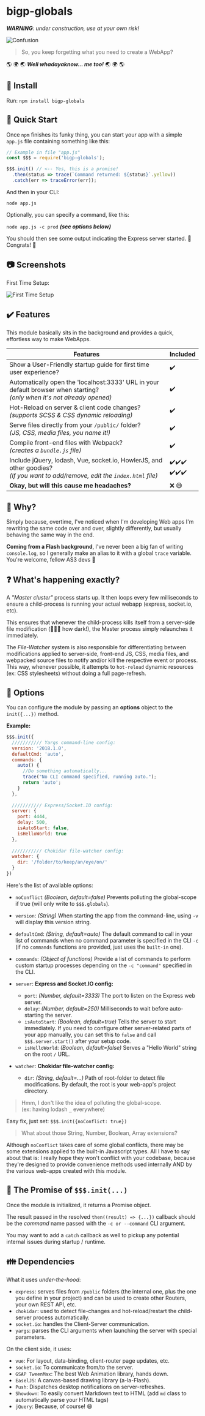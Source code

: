 bigp-globals
============

***WARNING**: under construction, use at your own risk!*

![Confusion](https://github.com/bigp/bigp-globals/blob/master/readme-assets/confusion.png?raw=true "Confusion image")

 > So, you keep forgetting what you need to create a WebApp?

:earth_americas: :earth_africa: :earth_asia: ***Well whadayaknow... me too!*** :earth_asia: :earth_africa: :earth_americas:

:floppy_disk: Install
---------------------

Run: `npm install bigp-globals`

:rabbit2: Quick Start
---------------------

Once `npm` finishes its funky thing, you can start your app with a simple `app.js` file containing something like this:

```javascript
// Example in file "app.js"
const $$$ = require('bigp-globals');

$$$.init() // <-- Yes, this is a promise!
  .then(status => trace(`Command returned: ${status}`.yellow))
  .catch(err => traceError(err));
```

And then in your CLI:

`node app.js`

Optionally, you can specify a command, like this:
 
`node app.js -c prod` ***(see options below)***

You should then see some output indicating the Express server started. :clap: Congrats! :clap:

:camera: Screenshots
--------------------

First Time Setup:

![First Time Setup](https://github.com/bigp/bigp-globals/blob/master/readme-assets/shot-1st-time.png?raw=true "First Time Setup image")

:heavy_check_mark: Features
---------------------------

This module basically sits in the background and provides a quick, effortless way to make WebApps.

| Features | Included |
| --- | --- |
| Show a User-Friendly startup guide for first time user experience? | :heavy_check_mark: |
| Automatically open the 'localhost:3333' URL in your default browser when starting?<br/> *(only when it's not already opened)* | :heavy_check_mark: | 
| Hot-Reload on server & client code changes?<br/> *(supports SCSS & CSS dynamic reloading)* | :heavy_check_mark: |
| Serve files directly from your `/public/` folder?<br/> *(JS, CSS, media files, you name it!)* | :heavy_check_mark: |
| Compile front-end files with Webpack?<br/> *(creates a `bundle.js` file)* | :heavy_check_mark: |
| Include jQuery, lodash, Vue, socket.io, HowlerJS, and other goodies?<br/> *(if you want to add/remove, edit the `index.html` file)*| :heavy_check_mark::heavy_check_mark::heavy_check_mark:<br/>:heavy_check_mark::heavy_check_mark::heavy_check_mark: |
| **Okay, but will this cause me headaches?** | :x: :sweat_smile: | 

:raising_hand: Why?
-------------------

Simply because, overtime, I've noticed when I'm developing Web apps I'm rewriting the same code over and over, slightly differently, but usually behaving the same way in the end.

**Coming from a Flash background**, I've never been a big fan of writing `console.log`, so I generally make an alias to it with a global `trace` variable. You're welcome, fellow AS3 devs :metal:

:question: What's happening exactly?
------------------------------------
 
 A *"Master cluster"* process starts up.
 It then loops every few milliseconds to ensure a child-process is running your actual webapp (express, socket.io, etc).
 
 This ensures that whenever the child-process kills itself from a server-side file modification (:running_man::gun: how dark!), the Master process simply relaunches it immediately.
 
 The *File-Watcher* system is also responsible for differentiating between modifications applied to server-side, front-end JS, CSS, media files, and webpacked source files to notify and/or kill the respective event or process.
 This way, whenever possible, it attempts to `hot-reload` dynamic resources (ex: CSS stylesheets) without doing a full page-refresh.  

:page_with_curl: Options
------------------------

You can configure the module by passing an **options** object to the `init({...})` method.

**Example:**
```javascript
$$$.init({
  /////////// Yargs command-line config:
  version: '2018.1.0',
  defaultCmd: 'auto',
  commands: {
    auto() {
      //Do something automatically...
      trace("No CLI command specified, running auto.");
      return 'auto';
    }
  },
  
  /////////// Express/Socket.IO config:
  server: {
  	port: 4444,
  	delay: 500,
  	isAutoStart: false,
  	isHelloWorld: true
  },
  
  /////////// Chokidar file-watcher config:
  watcher: {
  	dir: '/folder/to/keep/an/eye/on/'
  }
})
```

Here's the list of available options:
 - `noConflict` *(Boolean, default=false)* Prevents polluting the global-scope if true (will only write to `$$$.globals`).
 - `version`: *(String)* When starting the app from the command-line, using `-v` will display this version string.
 - `defaultCmd`: *(String, default=auto)* The default command to call in your list of commands when no command parameter is specified in the CLI `-c` (if no `commands` functions are provided, just uses the `built-in` one).
 - `commands`: *(Object of functions)* Provide a list of commands to perform custom startup processes depending on the `-c "command"` specified in the CLI.
 - `server`: **Express and Socket.IO config:**
   - `port`: *(Number, default=3333)* The port to listen on the Express web server.
   - `delay`: *(Number, default=250)* Milliseconds to wait before auto-starting the server.
   - `isAutoStart`: *(Boolean, default=true)* Tells the server to start immediately. If you need to configure other server-related parts of your app manually, you can set this to `false` and call `$$$.server.start()` after your setup code.
   - `isHelloWorld`: *(Boolean, default=false)* Serves a "Hello World" string on the root `/` URL.
   
 - `watcher`: **Chokidar file-watcher config:**
   - `dir`: *(String, default=...)* Path of root-folder to detect file modifications. By default, the root is your web-app's project directory.


> Hmm, I don't like the idea of polluting the global-scope.<br/>
(ex: having lodash `_` everywhere)

Easy fix, just set: ``$$$.init({noConflict: true})``

> What about those String, Number, Boolean, Array extensions?

Although `noConflict` takes care of some global conflicts,
there may be some extensions applied to the built-in Javascript types.
All I have to say about that is:
I really hope they won't conflict with your codebase, because they're designed to provide convenience methods used internally AND by the various web-apps created with this module.

:raised_hands: The Promise of `$$$.init(...)`
---------------------------------------------
Once the module is initialized, it returns a Promise object.

The result passed in the resolved `then((result) => {...})` 
callback should be the *command* name passed with the `-c or --command` CLI argument.

You may want to add a `catch` callback as well to pickup any potential internal issues during startup / runtime.

:family: Dependencies
---------------------

What it uses *under-the-hood*:

 - `express`: serves files from `/public` folders (the internal one, plus the one you define in your project) and can be used to create other Routers, your own REST API, etc.
 - `chokidar`: used to detect file-changes and hot-reload/restart the child-server process automatically.
 - `socket.io`: handles the Client-Server communication.
 - `yargs`: parses the CLI arguments when launching the server with special parameters.
 
 On the client side, it uses:
 
 - `vue`: For layout, data-binding, client-router page updates, etc.
 - `socket.io`: To communicate from/to the server.
 - `GSAP TweenMax`: The best Web Animation library, hands down.
 - `EaselJS`: A canvas-based drawing library (a-la-Flash).
 - `Push`: Dispatches desktop notifications on server-refreshes.
 - `Showdown`: To easily convert Markdown text to HTML (add `md` class to automatically parse your HTML tags) 
 - `jQuery`: Because, of course! :smile:
  
